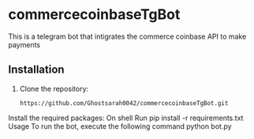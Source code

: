 # commercecoinbaseTgBot
This is a telegram bot that intigrates the commerce coinbase API  to make payments 

## Installation
1. Clone the repository:
   ```shell
   https://github.com/Ghostsarah0042/commercecoinbaseTgBot.git

Install the required packages:
On shell Run 
pip install -r requirements.txt
Usage
To run the bot, execute the following command
python bot.py
